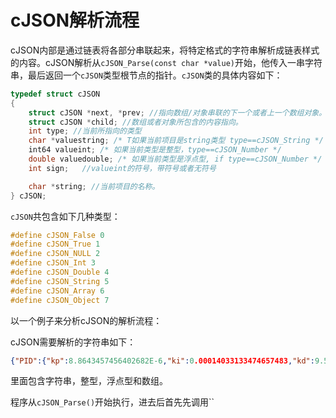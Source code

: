 # cJSON解析流程

cJSON内部是通过链表将各部分串联起来，将特定格式的字符串解析成链表样式的内容。cJSON解析从`cJSON_Parse(const char *value)`开始，他传入一串字符串，最后返回一个`cJSON`类型根节点的指针。`cJSON`类的具体内容如下：

```c
typedef struct cJSON
{
    struct cJSON *next, *prev; //指向数组/对象串联的下一个或者上一个数组对象。
    struct cJSON *child; //数组或者对象所包含的内容指向。
    int type; //当前所指向的类型
    char *valuestring; /* T如果当前项目是string类型 type==cJSON_String */
    int64 valueint; /* 如果当前类型是整型，type==cJSON_Number */
    double valuedouble; /* 如果当前类型是浮点型, if type==cJSON_Number */
    int sign;   //valueint的符号，带符号或者无符号

    char *string; //当前项目的名称。
} cJSON;
```

`cJSON`共包含如下几种类型：

```c
#define cJSON_False 0
#define cJSON_True 1
#define cJSON_NULL 2
#define cJSON_Int 3
#define cJSON_Double 4
#define cJSON_String 5
#define cJSON_Array 6
#define cJSON_Object 7
```

以一个例子来分析cJSON的解析流程：

cJSON需要解析的字符串如下：

```json
{"PID":{"kp":8.8643457456402682E-6,"ki":0.00014033133474657483,"kd":9.5253089256842563E-8,"Ts":0.001},"lowPass":{"order":3,"num":[0.09376958315175897,0.271705482167685,0.050144468551233112],"den":[1,-0.87266152859201385,0.28828106246269081]},"model":{"order":19,"num":[117.95984315959129,870.90854793658877,2729.6526153585833,4541.3898061140844,4043.1889475407093,1709.7749978794966,693.92805943724727,1357.2523275202793,1292.532415249502,386.47014916356159,32.593334908054437,165.30766093591382,653.44888973090622,1561.5623065037782,1613.2849469772275,285.61898265954005,-737.591818512837,-568.975108855764,-129.68756399150533],"den":[1,0.16152207744042557,-1.3509771294701585,-1.4546896690709707,1.6427697293139909,0.70812298936963958,-0.88798300857487134,-0.78465240312646534,1.2945545553688675,-0.34471360742981882,-0.19916603578337003,0.51688988741108255,0.40948801035011928,-1.1982813203620855,-0.25196761958473846,0.61835688323730154,0.40211950207501984,-0.21228339205594282,-0.069109449108024509]}}
```

里面包含字符串，整型，浮点型和数组。

程序从`cJSON_Parse()`开始执行，进去后首先先调用``

